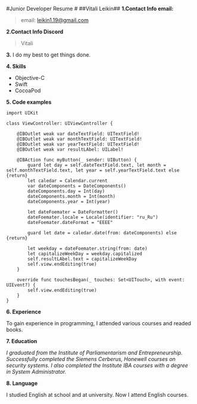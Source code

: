 #Junior Developer Resume #
##Vitali Leikin##
 **1.Contact Info email:**

> email: <leikin1.19@gmail.com>

 **2.Contact Info Discord**
 > Vitali
 
**3.**
I do my best to get things done.

**4. Skills**

* Objective-C
* Swift
* CocoaPod

**5. Code examples**

```
import UIKit

class ViewController: UIViewController {
    
    @IBOutlet weak var dateTextField: UITextField!
    @IBOutlet weak var monthTextField: UITextField!
    @IBOutlet weak var yearTextField: UITextField!
    @IBOutlet weak var resultLAbel: UILabel! 
    
    @IBAction func myButton(_ sender: UIButton) {        
        guard let day = self.dateTextField.text, let month = self.monthTextField.text, let year = self.yearTextField.text else {return}
        let caledar = Calendar.current
        var dateComponents = DateComponents()
        dateComponents.day = Int(day)
        dateComponents.month = Int(month)
        dateComponents.year = Int(year)
        
        let dateFoemater = DateFormatter()
        dateFoemater.locale = Locale(identifier: "ru_Ru")
        dateFoemater.dateFormat = "EEEE"
        
        guard let date = caledar.date(from: dateComponents) else {return}
   
        let weekday = dateFoemater.string(from: date)
        let capitalizeWeekDay = weekday.capitalized
        self.resultLAbel.text = capitalizeWeekDay
        self.view.endEditing(true)
    }
    
    override func touchesBegan(_ touches: Set<UITouch>, with event: UIEvent?) {
        self.view.endEditing(true)
    } 
}

```
**6. Experience**

To gain experience in programming, I attended various courses and readed  books.

**7. Education**

*I graduated from the Institute of Parliamentarism and Entrepreneurship.
Successfully completed the Siemens Cerberus, Honewell courses on security systems.
I also completed the Institute IBA courses with a degree in System Administrator.*

**8.  Language**

I studied English at school and at university.
Now I attend English courses.